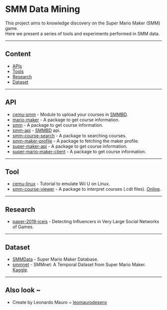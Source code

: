 # SMM Data Mining

This project aims to knowledge discovery on the Super Mario Maker (SMM) game.  
Here we present a series of tools and experiments performed in SMM data.  

---
## Content

- [APIs](#api)
- [Tools](#tool)
- [Research](#research)
- [Dataset](#dataset)

---
## API

- [cemu-smm](https://www.npmjs.com/package/cemu-smm) - Module to upload your courses in [SMMBD](https://smmdb.ddns.net/).
- [mario-maker](https://www.npmjs.com/package/mario-maker) - A package to get course information.
- [smm](https://www.npmjs.com/package/smm) - A package to get course information.
- [smm-api](https://www.npmjs.com/package/smm-api) - [SMMBD](https://smmdb.ddns.net/) api.
- [smm-course-search](https://github.com/leomaurodesenv/smm-course-search) - A package to searching courses.
- [smm-maker-profile](https://github.com/leomaurodesenv/smm-maker-profile) - A package to fetching the maker profile.
- [super-maker-api](https://www.npmjs.com/package/super-maker-api) - A package to get course information.
- [super-mario-maker-client](https://www.npmjs.com/package/super-mario-maker-client) - A package to get course information.

---
## Tool

- [cemu-linux](https://github.com/leomaurodesenv/cemu-linux) - Tutorial to emulate Wii U on Linux.
- [smm-course-viewer](https://github.com/leomaurodesenv/smm-course-viewer) - A package to interpret courses (.cdt files). [Online](http://projects.leonardomauro.com/smm-course-viewer).

---
## Research

- [paper-2019-iceis](https://github.com/leomaurodesenv/paper-2019-iceis) - Detecting Influencers in Very Large Social Networks of Games.

---
## Dataset

- [SMMData](https://github.com/tachyo/SMMData) - Super Mario Maker Database.
- [smmnet](https://github.com/leomaurodesenv/smmnet) - SMMnet: A Temporal Dataset from Super Mario Maker. [Kaggle](https://www.kaggle.com/leomauro/smmnet).

---
## Also look ~

- Create by Leonardo Mauro ~ [leomaurodesenv](https://github.com/leomaurodesenv/)
